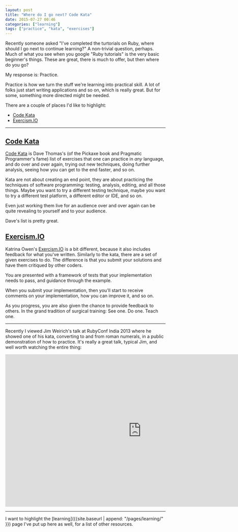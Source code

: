 ```yaml
---
layout: post
title: "Where do I go next? Code Kata"
date: 2015-07-27 00:46
categories: ["learning"]
tags: ["practice", "kata", "exercises"]
---
```

Recently someone asked "I've completed the turtorials on Ruby, where
should I go next to continue learning?" A non-trivial question,
perhaps. Much of what you see when you google "Ruby tutorials" is the
very basic beginner's things. These are great, there is much to offer,
but then where do you go?

My response is: Practice.

Practice is how we turn the stuff we're learning into practical
skill. A lot of folks just start writing applications and so on, which
is really great. But for some, something more directed might be
needed.

There are a couple of places I'd like to highlight:

* [Code Kata](http://codekata.com/)
* [Exercism.IO](http://exercism.io)

*******

## [Code Kata](http://codekata.com/)

[Code Kata](http://codekata.com/) is Dave Thomas's (of the Pickaxe
book and Pragmatic Programmer's fame) list of exercises that one can
practice in *any* language, and do over and over again, trying out new
techniques, doing further analysis, seeing how you can get to the end
faster, and so on.

Kata are not about creating an end point, they are about practicing
the techniques of software programming: testing, analysis, editing,
and all those things. Maybe you want to try a different testing
technique, maybe you want to try a different test platform, a
different editor or IDE, and so on.

Even just working them live for an audience over and over again can be
quite revealing to yourself and to your audience.

Dave's list is pretty great.

## [Exercism.IO](http://exercism.io)

Katrina Owen's [Exercism.IO](http://exercism.io) is a bit different,
because it also includes feedback for what you've written. Similarly
to the kata, there are a set of given exercises to do. The difference
is that you submit your solutions and have them critiqued by other
coders.

You are presented with a framework of tests that your implementation
needs to pass, and guidance through the example.

When you submit your implementation, then you'll start to receive
comments on your implementation, how you can improve it, and so on.

As you progress, you are also given the chance to provide feedback to
others. In the grand tradition of surgical training: See one. Do
one. Teach one.

*******

Recently I viewed Jim Weirich's talk at RubyConf India 2013 where he
showed one of his kata, converting to and from roman numerals, in a
public demonstration of how to practice. It's really a great talk,
typical Jim, and well worth watching the entire thing:

<iframe
width="853" height="480"
src="https://www.youtube.com/embed/ronr_CG8x0Y?rel=0"
frameborder="0"
allowfullscreen></iframe>

*******

I want to highlight the [learning]({{site.baseurl | append: "/pages/learning/" }})
page I've put up here as well, for a list of other resources.
